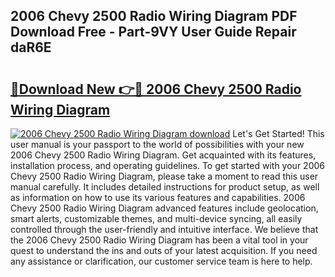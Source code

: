 ## 2006 Chevy 2500 Radio Wiring Diagram PDF Download Free - Part-9VY User Guide Repair daR6E

# <h2><a href="http://dfl68w.blite.top/?on=2006+Chevy+2500+Radio+Wiring+Diagram">🔗Download New 👉🔴 2006 Chevy 2500 Radio Wiring Diagram</a></h2>

[![2006 Chevy 2500 Radio Wiring Diagram download](https://i.imgur.com/lujVjoI.png)](http://dfl68w.blite.top/?on=2006+Chevy+2500+Radio+Wiring+Diagram)
Let's Get Started! This user manual is your passport to the world of possibilities with your new 2006 Chevy 2500 Radio Wiring Diagram. Get acquainted with its features, installation process, and operating guidelines. To get started with your 2006 Chevy 2500 Radio Wiring Diagram, please take a moment to read this user manual carefully. It includes detailed instructions for product setup, as well as information on how to use its various features and capabilities. 2006 Chevy 2500 Radio Wiring Diagram advanced features include geolocation, smart alerts, customizable themes, and multi-device syncing, all easily controlled through the user-friendly and intuitive interface. We believe that the 2006 Chevy 2500 Radio Wiring Diagram has been a vital tool in your quest to understand the ins and outs of your latest acquisition. If you need any assistance or clarification, our customer service team is here to help.
